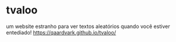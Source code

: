 # tvaloo
um website estranho para ver textos aleatórios quando você estiver entediado!
https://qaardvark.github.io/tvaloo/

